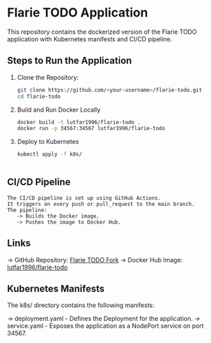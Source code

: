 # Flarie TODO Application


This repository contains the dockerized version of the Flarie TODO application with Kubernetes manifests and CI/CD pipeline.


## Steps to Run the Application


1. Clone the Repository:
   ```bash
   git clone https://github.com/<your-username>/flarie-todo.git
   cd flarie-todo

2. Build and Run Docker Locally
   ```bash
   docker build -t lutfar1996/flarie-todo .
   docker run -p 34567:34567 lutfar1996/flarie-todo

3. Deploy to Kubernetes
   ```bash
   kubectl apply -f k8s/
 
## CI/CD Pipeline
    The CI/CD pipeline is set up using GitHub Actions.
    It triggers on every push or pull_request to the main branch.
    The pipeline:
       -> Builds the Docker image.
       -> Pushes the image to Docker Hub.

## Links
 -> GitHub Repository: [Flarie TODO Fork](https://github.com/Lutfar1996/flarie-todo.git)
 -> Docker Hub Image: [lutfar1996/flarie-todo](https://hub.docker.com/repository/docker/lutfar1996/flarie-todo)       
 
## Kubernetes Manifests
  The k8s/ directory contains the following manifests:

   -> deployment.yaml - Defines the Deployment for the application.
   -> service.yaml - Exposes the application as a NodePort service on port 34567. 